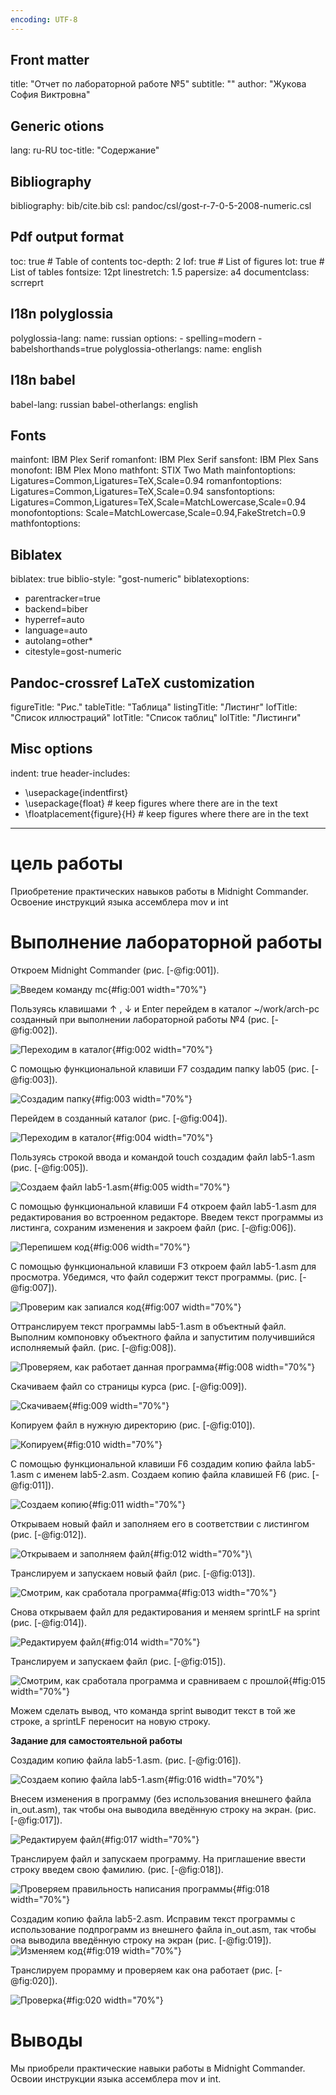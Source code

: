 ```yaml
---
encoding: UTF-8
---
```

## Front matter
title: "Отчет по лабораторной работе №5"
subtitle: ""
author: "Жукова София Виктровна"

## Generic otions
lang: ru-RU
toc-title: "Содержание"

## Bibliography
bibliography: bib/cite.bib
csl: pandoc/csl/gost-r-7-0-5-2008-numeric.csl

## Pdf output format
toc: true # Table of contents
toc-depth: 2
lof: true # List of figures
lot: true # List of tables
fontsize: 12pt
linestretch: 1.5
papersize: a4
documentclass: scrreprt
## I18n polyglossia
polyglossia-lang:
  name: russian
  options:
	- spelling=modern
	- babelshorthands=true
polyglossia-otherlangs:
  name: english
## I18n babel
babel-lang: russian
babel-otherlangs: english
## Fonts
mainfont: IBM Plex Serif
romanfont: IBM Plex Serif
sansfont: IBM Plex Sans
monofont: IBM Plex Mono
mathfont: STIX Two Math
mainfontoptions: Ligatures=Common,Ligatures=TeX,Scale=0.94
romanfontoptions: Ligatures=Common,Ligatures=TeX,Scale=0.94
sansfontoptions: Ligatures=Common,Ligatures=TeX,Scale=MatchLowercase,Scale=0.94
monofontoptions: Scale=MatchLowercase,Scale=0.94,FakeStretch=0.9
mathfontoptions:
## Biblatex
biblatex: true
biblio-style: "gost-numeric"
biblatexoptions:
  - parentracker=true
  - backend=biber
  - hyperref=auto
  - language=auto
  - autolang=other*
  - citestyle=gost-numeric
## Pandoc-crossref LaTeX customization
figureTitle: "Рис."
tableTitle: "Таблица"
listingTitle: "Листинг"
lofTitle: "Список иллюстраций"
lotTitle: "Список таблиц"
lolTitle: "Листинги"
## Misc options
indent: true
header-includes:
  - \usepackage{indentfirst}
  - \usepackage{float} # keep figures where there are in the text
  - \floatplacement{figure}{H} # keep figures where there are in the text
---


# цель работы

Приобретение практических навыков работы в Midnight Commander. Освоение
инструкций языка ассемблера mov и int

# Выполнение лабораторной работы

Откроем Midnight Commander (рис. [-@fig:001]).

![Введем команду mc](image/51.png){#fig:001 width="70%"}

Пользуясь клавишами ↑ , ↓ и Enter перейдем в каталог \~/work/arch-pc
созданный при выполнении лабораторной работы №4 (рис. [-@fig:002]).

![Переходим в каталог](image/52.png){#fig:002 width="70%"}

С помощью функциональной клавиши F7 создадим папку lab05 (рис.
[-@fig:003]).

![Создадим папку](image/53.png){#fig:003 width="70%"}

Перейдем в созданный каталог (рис. [-@fig:004]).

![Переходим в каталог](image/54.png){#fig:004 width="70%"}

Пользуясь строкой ввода и командой touch создадим файл lab5-1.asm (рис.
[-@fig:005]).

![Создаем файл lab5-1.asm](image/55.png){#fig:005 width="70%"}

С помощью функциональной клавиши F4 откроем файл lab5-1.asm для
редактирования во встроенном редакторе. Введем текст программы из
листинга, сохраним изменения и закроем файл (рис. [-@fig:006]).

![Перепишем код](image/56.png){#fig:006 width="70%"}

С помощью функциональной клавиши F3 откроем файл lab5-1.asm для
просмотра. Убедимся, что файл содержит текст программы. (рис.
[-@fig:007]).

![Проверим как запиался код](image/57.png){#fig:007 width="70%"}

Оттранслируем текст программы lab5-1.asm в объектный файл. Выполним
компоновку объектного файла и запуститим получившийся исполняемый файл.
(рис. [-@fig:008]).

![Проверяем, как работает данная программа](image/58.png){#fig:008
width="70%"}

Скачиваем файл со страницы курса (рис. [-@fig:009]).

![Скачиваем](image/59.png){#fig:009 width="70%"}

Копируем файл в нужную директорию (рис. [-@fig:010]).

![Копируем](image/510.png){#fig:010 width="70%"}

С помощью функциональной клавиши F6 создадим копию файла lab5-1.asm с
именем lab5-2.asm. Создаем копию файла клавишей F6 (рис. [-@fig:011]).

![Создаем копию](image/513.png){#fig:011 width="70%"}

Открываем новый файл и заполняем его в соответствии с листингом (рис.
[-@fig:012]).

![Открываем и заполняем файл](image/512.png){#fig:012 width="70%"}\

Транслируем и запускаем новый файл (рис. [-@fig:013]).

![Смотрим, как сработала программа](image/514.png){#fig:013 width="70%"}

Снова открываем файл для редактирования и меняем sprintLF на sprint
(рис. [-@fig:014]).

![Редактируем файл](image/515.png){#fig:014 width="70%"}

Транслируем и запускаем файл (рис. [-@fig:015]).

![Смотрим, как сработала программа и сравниваем с
прошлой](image/516.png){#fig:015 width="70%"}

Можем сделать вывод, что команда sprint выводит текст в той же строке, а
sprintLF переносит на новую строку.

**Задание для самостоятельной работы**

Создадим копию файла lab5-1.asm. (рис. [-@fig:016]).

![Создаем копию файла lab5-1.asm](image/517.png){#fig:016 width="70%"}

Внесем изменения в программу (без использования внешнего файла
in_out.asm), так чтобы она выводила введённую строку на экран. (рис.
[-@fig:017]).

![Редактируем файл](image/518.png){#fig:017 width="70%"}

Транслируем файл и запускаем программу. На приглашение ввести строку
введем свою фамилию. (рис. [-@fig:018]).

![Проверяем правильность написания программы](image/519.png){#fig:018
width="70%"}

Создадим копию файла lab5-2.asm. Исправим текст программы с
использование подпрограмм из внешнего файла in_out.asm, так чтобы она
выводила введённую строку на экран (рис. [-@fig:019]). ![Изменяем
код](image/520.png){#fig:019 width="70%"}

Транслируем прорамму и проверяем как она работает (рис. [-@fig:020]).

![Проверка](image/521.png){#fig:020 width="70%"}

# Выводы

Мы приобрели практические навыки работы в Midnight Commander. Освоии
инструкции языка ассемблера mov и int.
